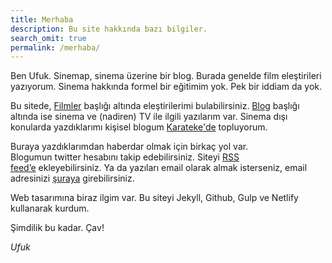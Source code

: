```yaml
---
title: Merhaba
description: Bu site hakkında bazı bilgiler.
search_omit: true
permalink: /merhaba/
---
```


Ben Ufuk. Sinemap, sinema üzerine bir blog. Burada genelde film eleştirileri yazıyorum. Sinema hakkında formel bir eğitimim yok. Pek bir iddiam da yok.

Bu sitede, [Filmler](/filmler/) başlığı altında eleştirilerimi bulabilirsiniz. [Blog](/blog/) başlığı altında ise sinema ve (nadiren) TV ile ilgili yazılarım var. Sinema dışı konularda yazdıklarımı kişisel blogum [Karateke'de](https://karateke.github.io/) topluyorum.

Buraya yazdıklarımdan haberdar olmak için birkaç yol var. Blogumun twitter hesabını takip edebilirsiniz. Siteyi [RSS feed’e](/feed.xml/) ekleyebilirsiniz. Ya da yazıları email olarak almak isterseniz, email adresinizi [şuraya](/#subscription) girebilirsiniz.

Web tasarımına biraz ilgim var. Bu siteyi Jekyll, Github, Gulp ve Netlify kullanarak kurdum.

Şimdilik bu kadar. Çav!

_Ufuk_